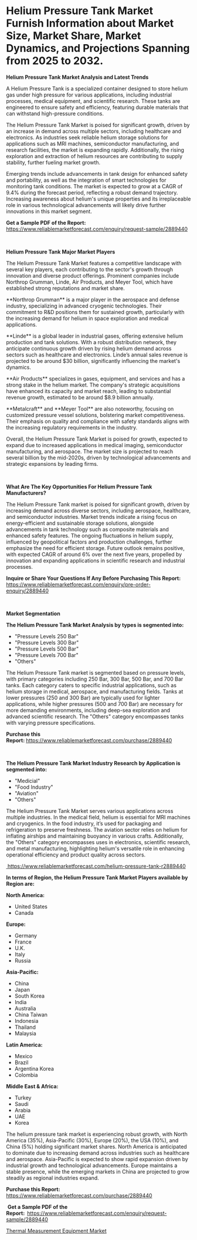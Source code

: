<p><h1>Helium Pressure Tank Market Furnish Information about Market Size, Market Share, Market Dynamics, and Projections Spanning from 2025 to 2032.</h1></p><p><strong>Helium Pressure Tank Market Analysis and Latest Trends</strong></p>
<p><p>A Helium Pressure Tank is a specialized container designed to store helium gas under high pressure for various applications, including industrial processes, medical equipment, and scientific research. These tanks are engineered to ensure safety and efficiency, featuring durable materials that can withstand high-pressure conditions.</p><p>The Helium Pressure Tank Market is poised for significant growth, driven by an increase in demand across multiple sectors, including healthcare and electronics. As industries seek reliable helium storage solutions for applications such as MRI machines, semiconductor manufacturing, and research facilities, the market is expanding rapidly. Additionally, the rising exploration and extraction of helium resources are contributing to supply stability, further fueling market growth.</p><p>Emerging trends include advancements in tank design for enhanced safety and portability, as well as the integration of smart technologies for monitoring tank conditions. The market is expected to grow at a CAGR of 9.4% during the forecast period, reflecting a robust demand trajectory. Increasing awareness about helium's unique properties and its irreplaceable role in various technological advancements will likely drive further innovations in this market segment.</p></p>
<p><strong>Get a Sample PDF of the Report:&nbsp;</strong> <a href="https://www.reliablemarketforecast.com/enquiry/request-sample/2889440?utm_campaign=3049&utm_medium=2&utm_source=Github&utm_content=ia&utm_term=14032025&utm_id=helium-pressure-tank">https://www.reliablemarketforecast.com/enquiry/request-sample/2889440</a></p>
<p>&nbsp;</p>
<p><strong>Helium Pressure Tank Major Market Players</strong></p>
<p><p>The Helium Pressure Tank Market features a competitive landscape with several key players, each contributing to the sector's growth through innovation and diverse product offerings. Prominent companies include Northrop Grumman, Linde, Air Products, and Meyer Tool, which have established strong reputations and market share.</p><p>**Northrop Grumman** is a major player in the aerospace and defense industry, specializing in advanced cryogenic technologies. Their commitment to R&D positions them for sustained growth, particularly with the increasing demand for helium in space exploration and medical applications. </p><p>**Linde** is a global leader in industrial gases, offering extensive helium production and tank solutions. With a robust distribution network, they anticipate continuous growth driven by rising helium demand across sectors such as healthcare and electronics. Linde’s annual sales revenue is projected to be around $30 billion, significantly influencing the market's dynamics.</p><p>**Air Products** specializes in gases, equipment, and services and has a strong stake in the helium market. The company's strategic acquisitions have enhanced its capacity and market reach, leading to substantial revenue growth, estimated to be around $8.9 billion annually.</p><p>**Metalcraft** and **Meyer Tool** are also noteworthy, focusing on customized pressure vessel solutions, bolstering market competitiveness. Their emphasis on quality and compliance with safety standards aligns with the increasing regulatory requirements in the industry.</p><p>Overall, the Helium Pressure Tank Market is poised for growth, expected to expand due to increased applications in medical imaging, semiconductor manufacturing, and aerospace. The market size is projected to reach several billion by the mid-2020s, driven by technological advancements and strategic expansions by leading firms.</p></p>
<p>&nbsp;</p>
<p><strong>What Are The Key Opportunities For Helium Pressure Tank Manufacturers?</strong></p>
<p><p>The Helium Pressure Tank market is poised for significant growth, driven by increasing demand across diverse sectors, including aerospace, healthcare, and semiconductor industries. Market trends indicate a rising focus on energy-efficient and sustainable storage solutions, alongside advancements in tank technology such as composite materials and enhanced safety features. The ongoing fluctuations in helium supply, influenced by geopolitical factors and production challenges, further emphasize the need for efficient storage. Future outlook remains positive, with expected CAGR of around 6% over the next five years, propelled by innovation and expanding applications in scientific research and industrial processes.</p></p>
<p><strong>Inquire or Share Your Questions If Any Before Purchasing This Report:</strong> <a href="https://www.reliablemarketforecast.com/enquiry/pre-order-enquiry/2889440?utm_campaign=3049&utm_medium=2&utm_source=Github&utm_content=ia&utm_term=14032025&utm_id=helium-pressure-tank">https://www.reliablemarketforecast.com/enquiry/pre-order-enquiry/2889440</a></p>
<p>&nbsp;</p>
<p><strong>Market Segmentation</strong></p>
<p><strong>The Helium Pressure Tank Market Analysis by types is segmented into:</strong></p>
<p><ul><li>"Pressure Levels 250 Bar"</li><li>"Pressure Levels 300 Bar"</li><li>"Pressure Levels 500 Bar"</li><li>"Pressure Levels 700 Bar"</li><li>"Others"</li></ul></p>
<p><p>The Helium Pressure Tank market is segmented based on pressure levels, with primary categories including 250 Bar, 300 Bar, 500 Bar, and 700 Bar tanks. Each category caters to specific industrial applications, such as helium storage in medical, aerospace, and manufacturing fields. Tanks at lower pressures (250 and 300 Bar) are typically used for lighter applications, while higher pressures (500 and 700 Bar) are necessary for more demanding environments, including deep-sea exploration and advanced scientific research. The "Others" category encompasses tanks with varying pressure specifications.</p></p>
<p><strong>Purchase this Report:&nbsp;</strong><a href="https://www.reliablemarketforecast.com/purchase/2889440?utm_campaign=3049&utm_medium=2&utm_source=Github&utm_content=ia&utm_term=14032025&utm_id=helium-pressure-tank">https://www.reliablemarketforecast.com/purchase/2889440</a></p>
<p>&nbsp;</p>
<p><strong>The Helium Pressure Tank Market Industry Research by Application is segmented into:</strong></p>
<p><ul><li>"Medicial"</li><li>"Food Industry"</li><li>"Aviation"</li><li>"Others"</li></ul></p>
<p><p>The Helium Pressure Tank Market serves various applications across multiple industries. In the medical field, helium is essential for MRI machines and cryogenics. In the food industry, it’s used for packaging and refrigeration to preserve freshness. The aviation sector relies on helium for inflating airships and maintaining buoyancy in various crafts. Additionally, the "Others" category encompasses uses in electronics, scientific research, and metal manufacturing, highlighting helium's versatile role in enhancing operational efficiency and product quality across sectors.</p></p>
<p><a href="https://www.reliablemarketforecast.com/helium-pressure-tank-r2889440?utm_campaign=3049&utm_medium=2&utm_source=Github&utm_content=ia&utm_term=14032025&utm_id=helium-pressure-tank">&nbsp;https://www.reliablemarketforecast.com/helium-pressure-tank-r2889440</a></p>
<p><strong>In terms of Region, the Helium Pressure Tank Market Players available by Region are:</strong></p>
<p>
    <p> <strong> North America: </strong>
        <ul>
            <li>United States</li>
            <li>Canada</li>
        </ul>
        </p> 
    <p> <strong> Europe: </strong>
        <ul>
            <li>Germany</li>
            <li>France</li>
            <li>U.K.</li>
            <li>Italy</li>
            <li>Russia</li>
        </ul>
        </p> 
    <p> <strong> Asia-Pacific: </strong>
        <ul>
            <li>China</li>
            <li>Japan</li>
            <li>South Korea</li>
            <li>India</li>
            <li>Australia</li>
            <li>China Taiwan</li>
            <li>Indonesia</li>
            <li>Thailand</li>
            <li>Malaysia</li>
        </ul>
        </p> 
    <p> <strong> Latin America: </strong>
        <ul>
            <li>Mexico</li>
            <li>Brazil</li>
            <li>Argentina Korea</li>
            <li>Colombia</li>
        </ul>
        </p> 
    <p> <strong> Middle East & Africa: </strong>
        <ul>
            <li>Turkey</li>
            <li>Saudi</li>
            <li>Arabia</li>
            <li>UAE</li>
            <li>Korea</li>
        </ul>
    </p>
    </p>
<p><p>The helium pressure tank market is experiencing robust growth, with North America (35%), Asia-Pacific (30%), Europe (20%), the USA (10%), and China (5%) holding significant market shares. North America is anticipated to dominate due to increasing demand across industries such as healthcare and aerospace. Asia-Pacific is expected to show rapid expansion driven by industrial growth and technological advancements. Europe maintains a stable presence, while the emerging markets in China are projected to grow steadily as regional industries expand.</p></p>
<p><strong>Purchase this Report: </strong><a href="https://www.reliablemarketforecast.com/purchase/2889440?utm_campaign=3049&utm_medium=2&utm_source=Github&utm_content=ia&utm_term=14032025&utm_id=helium-pressure-tank">https://www.reliablemarketforecast.com/purchase/2889440</a></p>
<p>&nbsp;<strong>Get a Sample PDF of the Report:&nbsp;&nbsp;</strong><a href="https://www.reliablemarketforecast.com/enquiry/request-sample/2889440?utm_campaign=3049&utm_medium=2&utm_source=Github&utm_content=ia&utm_term=14032025&utm_id=helium-pressure-tank">https://www.reliablemarketforecast.com/enquiry/request-sample/2889440</a></p>
<p><strong></strong></p>
<p><p><a href="https://github.com/abantolemox08/Market-Research-Report-List-1/blob/main/thermal-measurement-equipment-market.md?utm_campaign=3049&utm_medium=2&utm_source=Github&utm_content=ia&utm_term=14032025&utm_id=helium-pressure-tank">Thermal Measurement Equipment Market</a></p></p>